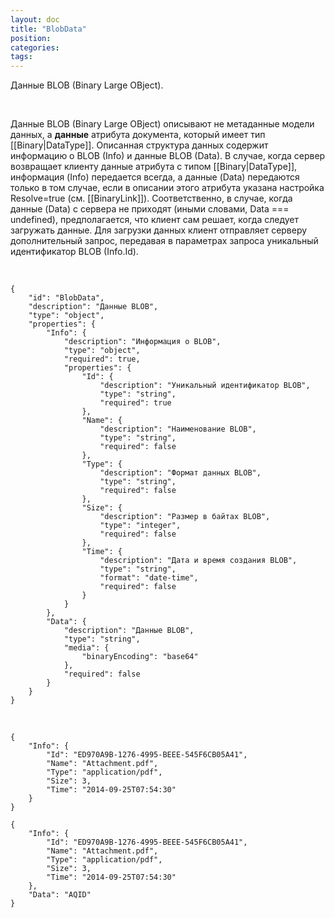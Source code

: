 ```yaml
---
layout: doc
title: "BlobData"
position: 
categories: 
tags: 
---
```


Данные BLOB (Binary Large OBject).

   

Данные BLOB (Binary Large OBject) описывают не метаданные модели данных, а **данные** атрибута документа, который имеет тип [[Binary|DataType]]. Описанная структура данных содержит информацию о BLOB (Info) и данные BLOB (Data). В случае, когда сервер возвращает клиенту данные атрибута с типом [[Binary|DataType]], информация (Info) передается всегда, а данные (Data) передаются только в том случае, если в описании этого атрибута указана настройка Resolve=true (см. [[BinaryLink]]). Соответственно, в случае, когда данные (Data) с сервера не приходят (иными словами, Data === undefined), предполагается, что клиент сам решает, когда следует загружать данные. Для загрузки данных клиент отправляет серверу дополнительный запрос, передавая в параметрах запроса уникальный идентификатор BLOB (Info.Id).  


   

```
{
	"id": "BlobData",
	"description": "Данные BLOB",
	"type": "object",
	"properties": {
		"Info": {
			"description": "Информация о BLOB",
			"type": "object",
			"required": true,
			"properties": {
				"Id": {
					"description": "Уникальный идентификатор BLOB",
					"type": "string",
					"required": true
				},
				"Name": {
					"description": "Наименование BLOB",
					"type": "string",
					"required": false
				},
				"Type": {
					"description": "Формат данных BLOB",
					"type": "string",
					"required": false
				},
				"Size": {
					"description": "Размер в байтах BLOB",
					"type": "integer",
					"required": false
				},
				"Time": {
					"description": "Дата и время создания BLOB",
					"type": "string",
					"format": "date-time",
					"required": false
				}
			}
		},
		"Data": {
			"description": "Данные BLOB",
			"type": "string",
			"media": {
				"binaryEncoding": "base64"
			},
			"required": false
		}
	}
}
```

   

```
{
	"Info": {
		"Id": "ED970A9B-1276-4995-BEEE-545F6CB05A41",
		"Name": "Attachment.pdf",
		"Type": "application/pdf",
		"Size": 3,
		"Time": "2014-09-25T07:54:30"
	}
}
```

```
{
	"Info": {
		"Id": "ED970A9B-1276-4995-BEEE-545F6CB05A41",
		"Name": "Attachment.pdf",
		"Type": "application/pdf",
		"Size": 3,
		"Time": "2014-09-25T07:54:30"
	},
	"Data": "AQID"
}
```

 

 

